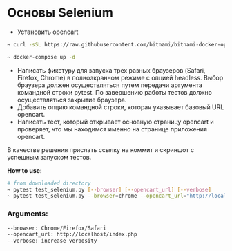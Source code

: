 # Основы Selenium

* Установить opencart

```sh
~ curl -sSL https://raw.githubusercontent.com/bitnami/bitnami-docker-opencart/master/docker-compose.yml > docker-compose.yml
```
```sh
~ docker-compose up -d
```
* Написать фикстуру для запуска трех разных браузеров (Safari, Firefox, Chrome) в полноэкранном режиме с опцией headless. Выбор браузера должен осуществляться путем передачи аргумента командной строки pytest. По завершению работы тестов должно осуществляться закрытие браузера.
* Добавить опцию командной строки, которая указывает базовый URL opencart.
* Написать тест, который открывает основную страницу opencart и проверяет, что мы находимся именно на странице приложения opencart.

В качестве решения прислать ссылку на коммит и скриншот с успешным запуском тестов.

**How to use:**
```sh
# from downloaded directory
~ pytest test_selenium.py [--browser] [--opencart_url] [--verbose]
~ pytest test_selenium.py --browser=chrome --opencart_url="http://localhost/index.php" --verbose
```

### Arguments:
```sh
--browser: Chrome/Firefox/Safari
--opencart_url: http://localhost/index.php
--verbose: increase verbosity
```